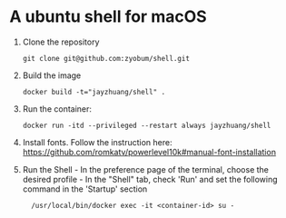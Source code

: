 # A ubuntu shell for macOS

  1. Clone the repository

         git clone git@github.com:zyobum/shell.git
  1. Build the image

         docker build -t="jayzhuang/shell" .
  1. Run the container:

         docker run -itd --privileged --restart always jayzhuang/shell
  1. Install fonts. Follow the instruction here: https://github.com/romkatv/powerlevel10k#manual-font-installation

  1. Run the Shell
    - In the preference page of the terminal, choose the desired profile
    - In the "Shell" tab, check 'Run' and set the following command in the 'Startup' section

           /usr/local/bin/docker exec -it <container-id> su -
